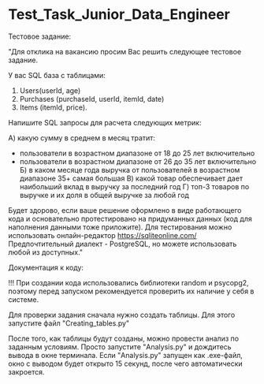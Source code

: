 # Test_Task_Junior_Data_Engineer
Тестовое задание:

"Для отклика на вакансию просим Вас решить следующее тестовое задание.

У вас SQL база с таблицами:
1) Users(userId, age)
2) Purchases (purchaseId, userId, itemId, date)
3) Items (itemId, price).


Напишите SQL запросы для расчета следующих метрик:

А) какую сумму в среднем в месяц тратит:
- пользователи в возрастном диапазоне от 18 до 25 лет включительно
- пользователи в возрастном диапазоне от 26 до 35 лет включительно
Б) в каком месяце года выручка от пользователей в возрастном диапазоне 35+ самая большая
В) какой товар обеспечивает дает наибольший вклад в выручку за последний год
Г) топ-3 товаров по выручке и их доля в общей выручке за любой год

Будет здорово, если ваше решение оформлено в виде работающего кода и основательно протестировано на придуманных данных (код для наполнения данными тоже приложите).
Для тестирования можно использовать онлайн-редактор https://sqliteonline.com/
Предпочтительный диалект - PostgreSQL, но можете использовать любой из доступных."

Документация к коду:

!!! При создании кода использовались библиотеки random и psycopg2, поэтому перед запуском рекомендуется проверить их наличие у себя в системе.

Для проверки задания сначала нужно создать таблицы. Для этого запустите файл "Creating_tables.py"

После того, как таблицы будут созданы, можно провести анализ по заданным условиям. Просто запустите "Analysis.py" и дождитесь вывода в окне терминала.
Если "Analysis.py" запущен как .exe-файл, окно с выводом будет открыто 15 секунд, после чего автоматически закроется.

